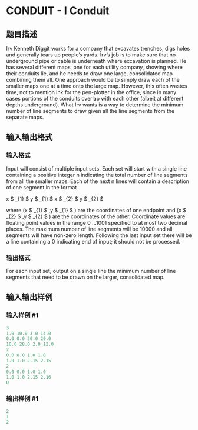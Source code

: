 # CONDUIT - I Conduit

## 题目描述

Irv Kenneth Diggit works for a company that excavates trenches, digs holes and generally tears up people’s yards. Irv’s job is to make sure that no underground pipe or cable is underneath where excavation is planned. He has several different maps, one for each utility company, showing where their conduits lie, and he needs to draw one large, consolidated map combining them all. One approach would be to simply draw each of the smaller maps one at a time onto the large map. However, this often wastes time, not to mention ink for the pen-plotter in the office, since in many cases portions of the conduits overlap with each other (albeit at different depths underground). What Irv wants is a way to determine the minimum number of line segments to draw given all the line segments from the separate maps.

## 输入输出格式

### 输入格式

Input will consist of multiple input sets. Each set will start with a single line containing a positive integer n indicating the total number of line segments from all the smaller maps. Each of the next n lines will contain a description of one segment in the format

x $ _{1} $ y $ _{1} $ x $ _{2} $ y $ _{2} $

where (x $ _{1} $ ,y $ _{1} $ ) are the coordinates of one endpoint and (x $ _{2} $ ,y $ _{2} $ ) are the coordinates of the other. Coordinate values are floating point values in the range 0 ...1001 specified to at most two decimal places. The maximum number of line segments will be 10000 and all segments will have non-zero length. Following the last input set there will be a line containing a 0 indicating end of input; it should not be processed.

### 输出格式

For each input set, output on a single line the minimum number of line segments that need to be drawn on the larger, consolidated map.

## 输入输出样例

### 输入样例 #1

```cpp
3
1.0 10.0 3.0 14.0
0.0 0.0 20.0 20.0
10.0 28.0 2.0 12.0
2
0.0 0.0 1.0 1.0
1.0 1.0 2.15 2.15
2
0.0 0.0 1.0 1.0
1.0 1.0 2.15 2.16
0
```


### 输出样例 #1

```cpp
2
1
2
```



